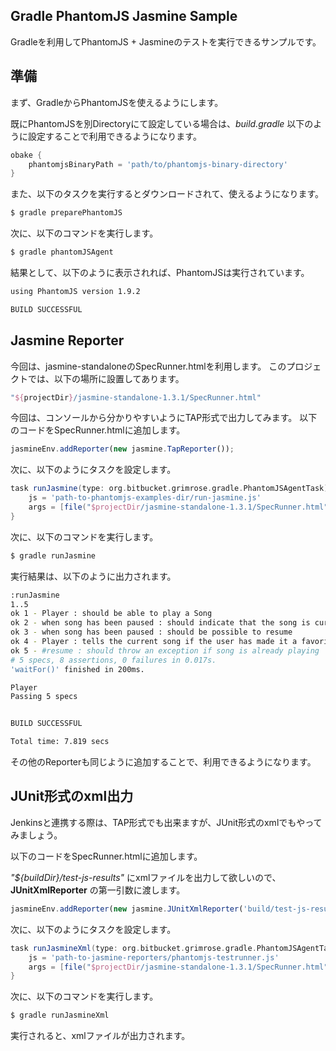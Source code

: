 Gradle PhantomJS Jasmine Sample
------------------------------------

Gradleを利用してPhantomJS + Jasmineのテストを実行できるサンプルです。

## 準備

まず、GradleからPhantomJSを使えるようにします。

既にPhantomJSを別Directoryにて設定している場合は、*build.gradle* 以下のように設定することで利用できるようになります。		

```groovy
obake {
	phantomjsBinaryPath = 'path/to/phantomjs-binary-directory'
}
```

また、以下のタスクを実行するとダウンロードされて、使えるようになります。	

```bash
$ gradle preparePhantomJS
```	

次に、以下のコマンドを実行します。

```bash
$ gradle phantomJSAgent
```

結果として、以下のように表示されれば、PhantomJSは実行されています。

```bash
using PhantomJS version 1.9.2

BUILD SUCCESSFUL
```

## Jasmine Reporter

今回は、jasmine-standaloneのSpecRunner.htmlを利用します。
このプロジェクトでは、以下の場所に設置してあります。

```groovy
"${projectDir}/jasmine-standalone-1.3.1/SpecRunner.html"
```

今回は、コンソールから分かりやすいようにTAP形式で出力してみます。
以下のコードをSpecRunner.htmlに追加します。

```javascript
jasmineEnv.addReporter(new jasmine.TapReporter());
```

次に、以下のようにタスクを設定します。

```groovy
task runJasmine(type: org.bitbucket.grimrose.gradle.PhantomJSAgentTask) {
    js = 'path-to-phantomjs-examples-dir/run-jasmine.js'
    args = [file("$projectDir/jasmine-standalone-1.3.1/SpecRunner.html")]
}
```

次に、以下のコマンドを実行します。

```bash
$ gradle runJasmine
```

実行結果は、以下のように出力されます。

```bash
:runJasmine
1..5
ok 1 - Player : should be able to play a Song
ok 2 - when song has been paused : should indicate that the song is currently paused
ok 3 - when song has been paused : should be possible to resume
ok 4 - Player : tells the current song if the user has made it a favorite
ok 5 - #resume : should throw an exception if song is already playing
# 5 specs, 8 assertions, 0 failures in 0.017s.
'waitFor()' finished in 200ms.

Player
Passing 5 specs


BUILD SUCCESSFUL

Total time: 7.819 secs
```

その他のReporterも同じように追加することで、利用できるようになります。

## JUnit形式のxml出力

Jenkinsと連携する際は、TAP形式でも出来ますが、JUnit形式のxmlでもやってみましょう。

以下のコードをSpecRunner.htmlに追加します。

*"${buildDir}/test-js-results"* にxmlファイルを出力して欲しいので、**JUnitXmlReporter** の第一引数に渡します。

```javascript
jasmineEnv.addReporter(new jasmine.JUnitXmlReporter('build/test-js-results'));
```

次に、以下のようにタスクを設定します。

```groovy
task runJasmineXml(type: org.bitbucket.grimrose.gradle.PhantomJSAgentTask) {
    js = 'path-to-jasmine-reporters/phantomjs-testrunner.js'
    args = [file("$projectDir/jasmine-standalone-1.3.1/SpecRunner.html")]
}
```

次に、以下のコマンドを実行します。

```bash
$ gradle runJasmineXml
```

実行されると、xmlファイルが出力されます。

